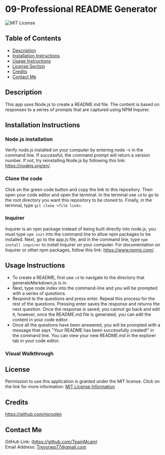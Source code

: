 # 09-Professional README Generator
![MIT License](https://img.shields.io/badge/license-MIT-important)

## Table of Contents
  - [Description](#description)
  - [Installation Instructions](#installation-instructions)
  - [Usage Instructions](#usage-instructions)
  - [License Section](#license)
  - [Credits](#credits)
  - [Contact Me](#contact-me)
  
## Description
This app uses Node.js to create a README.md file. The content is based on responses to a series of prompts that are captured using NPM Inquirer.
  
## Installation Instructions
  ### Node.js installation
  Verify node.js installed on your computer by entering node -v in the command line. If successful, the command prompt will return a version number. If not, try         reinstalling Node.js by following this link: https://nodejs.org/en/.
  ### Clone the code
  Click on the green code button and copy the link to this repository. Then open your code editor and open the terminal. In the terminal use `cd` to go to the root       directory you want this repository to be cloned to. Finally, in the terminal, type `git clone <file link>`.
  ### Inquirer
  Inquirer is an npm package instead of being built directly into node.js, you must type `npm init` into the command line to allow npm packages to be installed. Next,   go to the app.js file, and in the command line, type `npm install inquirer` to install Inquirer on your computer. For documentation on Inquirer or other npm           packages, follow this link: https://www.npmjs.com/.
  
## Usage Instructions
* To create a README, first use `cd` to navigate to the directory that generateMarkdown.js is in.
* Next, type node index into the command-line and you will be prompted with a series of questions.
* Respond to the questions and press enter. Repeat this process for the rest of the questions. Pressing enter saves the response and returns the next question. Once the response is saved, you cannot go back and edit it, however, once the README.md file is generated, you can edit the content in your code editor.
* Once all the questions have been answered, you will be prompted with a message that says "Your README has been successfully created!" in the command line. You can view your new README.md in the explorer tab in your code editor.
### Visual Walkthrough
    
## License
Permission to use this application is granted under the MIT license.
Click on the link for more information: [MIT License Information](https://opensource.org/licenses/MIT)
  
## Credits
https://github.com/nicnolen
  
## Contact Me
GitHub Link: (https://github.com/TpainMcain)<br>
Email Address: <Trevorwp77@gmail.com>
